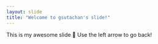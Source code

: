 ```yaml
---
layout: slide
title: "Welcome to gsutachan's slide!"
---
```

This is my awesome slide :tada:
Use the left arrow to go back!
